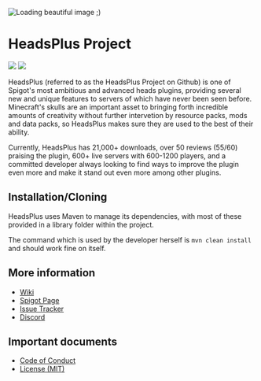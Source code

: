 
![Loading beautiful image ;)](https://proxy.spigotmc.org/7f8059160ab428b12bd0b5c6ca741095b43342b1?url=https%3A%2F%2Fi.imgur.com%2F4DjCHmg.png)

# HeadsPlus Project

[![](https://travis-ci.com/Thatsmusic99/HeadsPlus.svg?branch=master)](https://travis-ci.com/github/Thatsmusic99/HeadsPlus/builds/)
[![](https://img.shields.io/github/v/release/Thatsmusic99/HeadsPlus.svg?label=github%20release)](https://github.com/Thatsmusic99/HeadsPlus/releases)

HeadsPlus (referred to as the HeadsPlus Project on Github) is one of Spigot's most ambitious and advanced heads plugins, providing several new and unique features to servers of which have never been seen before. Minecraft's skulls are an important asset to bringing forth incredible amounts of creativity without further intervetion by resource packs, mods and data packs, so HeadsPlus makes sure they are used to the best of their ability.

Currently, HeadsPlus has 21,000+ downloads, over 50 reviews (55/60) praising the plugin, 600+ live servers with 600-1200 players, and a committed developer always looking to find ways to improve the plugin even more and make it stand out even more among other plugins.

## Installation/Cloning
HeadsPlus uses Maven to manage its dependencies, with most of these provided in a library folder within the project.

The command which is used by the developer herself is `mvn clean install` and should work fine on itself.

## More information
- [Wiki](https://github.com/Thatsmusic99/HeadsPlus/wiki)
- [Spigot Page](https://www.spigotmc.org/resources/headsplus-1-8-x-1-15-x.40265/)
- [Issue Tracker](https://github.com/Thatsmusic99/HeadsPlus/issues)
- [Discord](https://discord.gg/eu8h3BG)

## Important documents
- [Code of Conduct](https://github.com/Thatsmusic99/HeadsPlus/blob/master/CODE_OF_CONDUCT.md)
- [License (MIT)](https://github.com/Thatsmusic99/HeadsPlus/blob/master/LICENSE)
